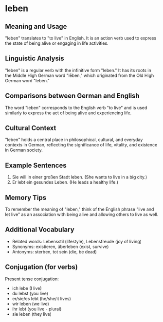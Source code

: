 # leben
## Meaning and Usage
"leben" translates to "to live" in English. It is an action verb used to express the state of being alive or engaging in life activities.

## Linguistic Analysis
"leben" is a regular verb with the infinitive form "leben." It has its roots in the Middle High German word "lēben," which originated from the Old High German word "lebēn."

## Comparisons between German and English
The word "leben" corresponds to the English verb "to live" and is used similarly to express the act of being alive and experiencing life.

## Cultural Context
"leben" holds a central place in philosophical, cultural, and everyday contexts in German, reflecting the significance of life, vitality, and existence in German society.

## Example Sentences
1. Sie will in einer großen Stadt leben. (She wants to live in a big city.)
2. Er lebt ein gesundes Leben. (He leads a healthy life.)

## Memory Tips
To remember the meaning of "leben," think of the English phrase "live and let live" as an association with being alive and allowing others to live as well.

## Additional Vocabulary
- Related words: Lebensstil (lifestyle), Lebensfreude (joy of living)
- Synonyms: existieren, überleben (exist, survive)
- Antonyms: sterben, tot sein (die, be dead)

## Conjugation (for verbs)
Present tense conjugation:
- ich lebe (I live)
- du lebst (you live)
- er/sie/es lebt (he/she/it lives)
- wir leben (we live)
- ihr lebt (you live - plural)
- sie leben (they live)